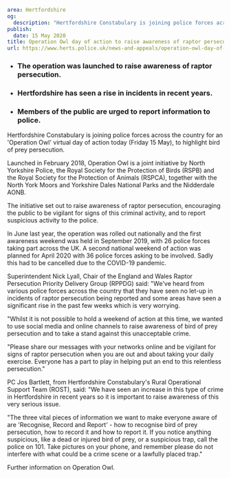 ```yaml
area: Hertfordshire
og:
  description: "Hertfordshire Constabulary is joining police forces across the country for an \u2018Operation Owl\u2019 virtual day of action today (Friday 15 May), to highlight bird of prey persecution."
publish:
  date: 15 May 2020
title: Operation Owl day of action to raise awareness of raptor persecution
url: https://www.herts.police.uk/news-and-appeals/operation-owl-day-of-action-to-raise-awareness-of-raptor-persecution-0115
```

* ### The operation was launched to raise awareness of raptor persecution.

 * ### Hertfordshire has seen a rise in incidents in recent years.

 * ### Members of the public are urged to report information to police.

Hertfordshire Constabulary is joining police forces across the country for an 'Operation Owl' virtual day of action today (Friday 15 May), to highlight bird of prey persecution.

Launched in February 2018, Operation Owl is a joint initiative by North Yorkshire Police, the Royal Society for the Protection of Birds (RSPB) and the Royal Society for the Protection of Animals (RSPCA), together with the North York Moors and Yorkshire Dales National Parks and the Nidderdale AONB.

The initiative set out to raise awareness of raptor persecution, encouraging the public to be vigilant for signs of this criminal activity, and to report suspicious activity to the police.

In June last year, the operation was rolled out nationally and the first awareness weekend was held in September 2019, with 26 police forces taking part across the UK. A second national weekend of action was planned for April 2020 with 36 police forces asking to be involved. Sadly this had to be cancelled due to the COVID-19 pandemic.

Superintendent Nick Lyall, Chair of the England and Wales Raptor Persecution Priority Delivery Group (RPPDG) said: "We've heard from various police forces across the country that they have seen no let-up in incidents of raptor persecution being reported and some areas have seen a significant rise in the past few weeks which is very worrying.

"Whilst it is not possible to hold a weekend of action at this time, we wanted to use social media and online channels to raise awareness of bird of prey persecution and to take a stand against this unacceptable crime.

"Please share our messages with your networks online and be vigilant for signs of raptor persecution when you are out and about taking your daily exercise. Everyone has a part to play in helping put an end to this relentless persecution."

PC Jos Bartlett, from Hertfordshire Constabulary's Rural Operational Support Team (ROST), said: "We have seen an increase in this type of crime in Hertfordshire in recent years so it is important to raise awareness of this very serious issue.

"The three vital pieces of information we want to make everyone aware of are 'Recognise, Record and Report' - how to recognise bird of prey persecution, how to record it and how to report it. If you notice anything suspicious, like a dead or injured bird of prey, or a suspicious trap, call the police on 101. Take pictures on your phone, and remember please do not interfere with what could be a crime scene or a lawfully placed trap."

Further information on Operation Owl.
